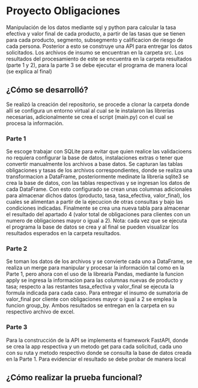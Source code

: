 # Proyecto Obligaciones
Manipulación de los datos mediante sql y python para calcular la tasa efectiva y valor final de cada producto, a partir de las tasas que se tienen para cada producto, segmento, subsegmento y calificacion de riesgo de cada persona.
Posterior a esto se construye una API para entregar los datos solicitados.
Los archivos de insumo se encuentran en la carpeta src.
Los resultados del procesamiento de este se encuentra en la carpeta resultados (parte 1 y 2), para la parte 3 se debe ejecutar el programa de manera local (se explica al final)

## ¿Cómo se desarrolló?
Se realizó la creación del repositorio, se procede a clonar la carpeta donde allí se configura un entorno virtual al cual se le instalaron las librerias necesarias, 
adicionalmente se crea el script (main.py) con el cual se procesa la información.
### Parte 1
Se escoge trabajar con SQLite para evitar que quien realice las validacioens no requiera configurar la base de datos, instalaciones extras o tener que convertir manualmente los archivos a base datos.
Se capturan las tablas obligaciones y tasas de los archivos correspondientes, donde se realiza una transformacion a DataFrame, posteriormente medinate la libreria sqlite3 se crea la base de datos, con las tablas respectivas y se ingresan los datos de cada DataFrame. Con esto configurado se crean unas columnas adicionales para almacenar dichos datos (producto, tasa, tasa_efectiva, valor_final), los cuales se alimentan a partir de la ejecucion de otras consultas y bajo las condiciones indicadas.
Finalmente se crea una nueva tabla para almacenar el resultado del apartado 4 (valor total de obligaciones para clientes con un numero de obligaciones mayor o igual a 2).
Nota: cada vez que se ejecuta el programa la base de datos se crea y al final se pueden visualizar los resultados esperados en la carpeta resultados.

### Parte 2
Se toman los datos de los archivos y se convierte cada uno a DataFrame, se realiza un merge para manipular y procesar la información tal como en la Parte 1, pero ahora con el uso de la librearía Pandas, mediante la funcion apply se ingresa la informacion para las columnas nuevas de producto y tasa; respecto a las restantes tasa_efectiva y valor_final se ejecuta la formula indicada para cada caso. Para entregar el insumo de sumatoria de valor_final por cliente con obligaciones mayor o igual a 2 se emplea la funcion group_by. Ambos resultados se entregan en la carpeta en su respectivo archivo de excel. 

### Parte 3
Para la construcción de la API se implementa el framework FastAPI, donde se crea la app respectiva y un metodo get para cada solicitud, cada uno con su ruta y metodo respectivo donde se consulta la base de datos creada en la Parte 1.
Para evidenciar el resultado se debe probar de manera local 

## ¿Cómo realizar la prueba funcional?
